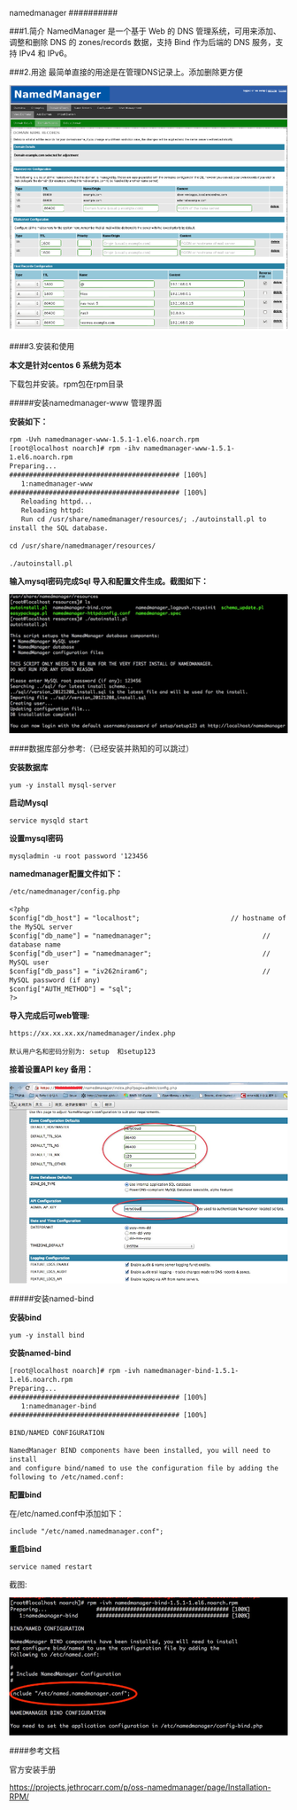 namedmanager
##########


###1.简介
NamedManager 是一个基于 Web 的 DNS 管理系统，可用来添加、调整和删除 DNS 的 zones/records 数据，支持 Bind 作为后端的 DNS 服务，支持 IPv4 和 IPv6。

###2.用途
最简单直接的用途是在管理DNS记录上。添加删除更方便

![Alt text](img/first.png "前台管理截图")

####3.安装和使用

**本文是针对centos 6 系统为范本**

下载包并安装。rpm包在rpm目录

#####安装namedmanager-www 管理界面

**安装如下：**

	rpm -Uvh namedmanager-www-1.5.1-1.el6.noarch.rpm
	[root@localhost noarch]# rpm -ihv namedmanager-www-1.5.1-1.el6.noarch.rpm 
	Preparing...                ########################################### [100%]
	   1:namedmanager-www       ########################################### [100%]
	   Reloading httpd...
	   Reloading httpd: 
	   Run cd /usr/share/namedmanager/resources/; ./autoinstall.pl to install the SQL database.

	cd /usr/share/namedmanager/resources/

	./autoinstall.pl

**输入mysql密码完成Sql 导入和配置文件生成。截图如下：**

![Alt text](img/importsql.png "导入sql语名")

####数据库部分参考:（已经安装并熟知的可以跳过）
    
**安装数据库**

	yum -y install mysql-server

**启动Mysql**

	service mysqld start

**设置mysql密码**

	mysqladmin -u root password '123456

**namedmanager配置文件如下：**

	/etc/namedmanager/config.php

	<?php
	$config["db_host"] = "localhost";                       // hostname of the MySQL server
	$config["db_name"] = "namedmanager";                            // database name
	$config["db_user"] = "namedmanager";                            // MySQL user
	$config["db_pass"] = "iv262niram6";                             // MySQL password (if any)
	$config["AUTH_METHOD"] = "sql";
	?>

**导入完成后可web管理:**

	https://xx.xx.xx.xx/namedmanager/index.php

	默认用户名和密码分别为: setup  和setup123

**接着设置API key 备用：**

![Alt text](img/api.png "api设置")


#####安装named-bind

**安装bind**
	
	yum -y install bind

**安装named-bind**

	[root@localhost noarch]# rpm -ivh namedmanager-bind-1.5.1-1.el6.noarch.rpm 
	Preparing...                ########################################### [100%]
	   1:namedmanager-bind      ########################################### [100%]

	BIND/NAMED CONFIGURATION

	NamedManager BIND components have been installed, you will need to install
	and configure bind/named to use the configuration file by adding the
	following to /etc/named.conf:

**配置bind**

在/etc/named.conf中添加如下：
	
	include "/etc/named.namedmanager.conf";

**重启bind**

	service named restart

截图:

![Alt text](img/named_bind.png "named-bind安装")	

####参考文档

官方安装手册

<https://projects.jethrocarr.com/p/oss-namedmanager/page/Installation-RPM/>
